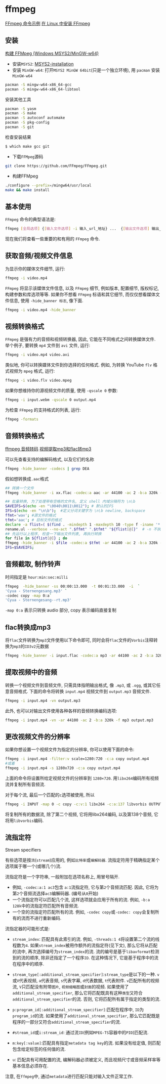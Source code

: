 # ffmpeg

[ FFmpeg 命令示例](https://zhuanlan.zhihu.com/p/67878761)
[在 Linux 中安装 FFmpeg](https://ostechnix.com/install-ffmpeg-linux/)

## 安装

[构建 FFMpeg (Windows MSYS2/MinGW-w64)](https://blog.csdn.net/luansxx/article/details/89632916)

+ 安装`MSYS2`: [MSYS2-installation](https://github.com/msys2/msys2/wiki/MSYS2-installation)
+ 安装 `MinGW-w64`: 打开`MSYS2 MinGW 64bit`(只是一个独立环境), 用  `pacman` 安装 `MinGW-w64`

```bash
pacman -S mingw-w64-x86_64-gcc
pacman -S mingw-w64-x86_64-libtool
```

安装其他工具

```bash
pacman -S yasm
pacman -S make
pacman -S autoconf automake
pacman -S pkg-config
pacman -S git
```

检查安装结果

```bash
$ which make gcc git
```

+ 下载`FFMpeg`源码

```bash
git clone https://github.com/FFmpeg/FFmpeg.git
```

+ 构建FFMpeg

```bash
./configure --prefix=/mingw64/usr/local
make && make install
```

## 基本使用

`FFmpeg` 命令的典型语法是:

```bash
ffmpeg [全局选项] {[输入文件选项] -i 输入_url_地址} ...  {[输出文件选项] 输出_url_地址} ...
```

现在我们将查看一些重要的和有用的 `FFmpeg` 命令.

## 获取音频/视频文件信息

为显示你的媒体文件细节, 运行:

```bash
ffmpeg -i video.mp4
```

`FFmpeg` 将显示该媒体文件信息, 以及 `FFmpeg` 细节, 例如版本, 配置细节, 版权标记, 构建参数和库选项等等.
如果你不想看 `FFmpeg` 标语和其它细节, 而仅仅想看媒体文件信息, 使用 `-hide_banner 标志`, 像下面.

```bash
ffmpeg -i video.mp4 -hide_banner
```

## 视频转换格式

`FFmpeg` 是强有力的音频和视频转换器, 因此, 它能在不同格式之间转换媒体文件. 举个例子, 要转换 `mp4` 文件到 `avi` 文件, 运行:

```bash
ffmpeg -i video.mp4 video.avi
```

类似地, 你可以转换媒体文件到你选择的任何格式. 例如, 为转换 YouTube `flv` 格式视频为 `mpeg` 格式, 运行:

```bash
ffmpeg -i video.flv video.mpeg
```

如果你想维持你的源视频文件的质量, 使用 `-qscale 0` 参数:

```bash
ffmpeg -i input.webm -qscale 0 output.mp4
```

为检查 `FFmpeg` 的支持格式的列表, 运行:

```bash
ffmpeg -formats
```

## 音频转换格式

[ffmpeg 音频转码](https://www.cnblogs.com/tangchun/p/9013622.html)
[视频提取mp3和flac转mp3](https://www.cnblogs.com/dylanchu/p/14531207.html)

可以先查看支持的编解码格式, 以及它们的名称

```bash
ffmpeg -hide_banner -codecs | grep DEA
```

假如想转换成`.aac`格式

```bash
## 转换一个文件
ffmpeg -hide_banner -i xx.flac -codec:a aac -ar 44100 -ac 2 -b:a 320k -map_metadata 0 -id3v2_version 3 xx.aac

## 批量转换, 为了处理带有空格的文件名, 定义 shell 内域分隔符为 \n\b
SAVEIFS=$(echo -en "\0040\0011\0012"); # 默认的IFS
IFS=$(echo -en "\n\b");  #定义分词关键字为 \n\b newline, backspace
ffmt='wav'; #源文件的格式
tfmt='aac'; # 目标文件的格式
declare -a flist=( $(find . -mindepth 1 -maxdepth 10 -type f -iname '*.'"$ffmt" ) )
rename.ul --verbose --no-act ".$ffmt" ".$tfmt" "${flist[@]}"  # -n 不执行操作, 只打印更改
## 先运行以上程序, 检查一下输出文件列表, 再执行转换
for file in ${flist[@]} ; do
ffmpeg -hide_banner -i $file -codec:a $tfmt -ar 44100 -ac 2 -b:a 320k -map_metadata 0 -id3v2_version 3  ${file/%".$ffmt"/".$tfmt"}; done
IFS=$SAVEIFS;
```

## 音频截取, 制作铃声

时间指定是 `hour:min:sec:milli`

```bash
ffmpeg  -hide_banner -ss 00:00:13.000  -t 00:01:33.000  -i  `
'Cyua - Sternengesang.mp3' `
-codec copy -map 0:a`
'Cyua - Sternengesang--rt.mp3'
```

`-map 0:a` 表示只转换 audio 部分, copy 表示编码直接复制

## flac转换成mp3

将`flac`文件转换为`mp3`文件使用以下命令即可,
同时会将`flac`文件的`Vorbis`注释转换为`mp3`的`ID3v2`元数据

```bash
ffmpeg -hide_banner -i input.flac -codec:a mp3 -ar 44100 -ac 2 -b:a 320k -map_metadata 0 -id3v2_version 3 output.mp3
```

## 提取视频中的音频

转换一个视频文件到音频文件, 只需具体指明输出格式, 像 `.mp3`, 或 `.ogg`, 或其它任意音频格式.
下面的命令将转换 `input.mp4` 视频文件到 `output.mp3` 音频文件.

```bash
ffmpeg -i input.mp4 -vn output.mp3
```

此外, 也可以对输出文件使用各种各样的音频转换编码选项:

```bash
ffmpeg -i input.mp4 -vn -ar 44100 -ac 2 -b:a 320k -f mp3 output.mp3
```

## 更改视频文件的分辨率

如果你想设置一个视频文件为指定的分辨率, 你可以使用下面的命令:

```bash
ffmpeg -i input.mp4 -filter:v scale=1280:720 -c:a copy output.mp4
#或着
ffmpeg -i input.mp4 -s 1280x720 -c:a copy output.mp4
```

上面的命令将设置所给定视频文件的分辨率到 `1280×720`. 用`libx264`编码所有视频流并复制所有音频流.

对于每个流, 最后一个匹配的`c`选项被使用, 所以

```bash
ffmpeg -i INPUT -map 0 -c copy -c:v:1 libx264 -c:a:137 libvorbis OUTPUT
```

将复制所有的数据流, 除了第二个视频, 它将用libx264编码, 以及第138个音频, 它将用`libvorbis`编码.

## 流指定符

Stream specifiers

有些选项是按`流`(`stream`)应用的, 例如`比特率`或`编解码器`. 流指定符用于精确指定某个选项属于哪一个(或哪几个)流.

流指定符是一个字符串, 一般附加在选项名称上, 用冒号隔开.

+ 例如, `-codec:a:1 ac3`包含 `a:1`流指定符, 它与第`2`个音频流匹配. 因此, 它将为第`2`个音频流选择`ac3`编解码器. (编号从`0`开始)
+ 一个流指定符可以匹配几个流, 这样选项就会应用于所有的流. 例如, `-b:a 128k`中的流指定符匹配所有音频流.
+ 一个空的流指定符匹配所有的流. 例如, `-codec copy`或`-codec: copy`会复制所有的流而不进行重新编码.

流指定器的可能形式是:

+ `stream_index`: 匹配具有此索引的流. 例如, `-threads:1 4`将设置第二个流的线程数为`4`.
如果`stream_index`被用作额外的流指定符(见下文), 那么它将从匹配的流中, 再次选择编号为`stream_index`的流.
流的编号是基于`libavformat`检测到的流的顺序, 除非还指定了一个程序`ID`. 在这种情况下, 它是基于程序中的流在程序中的顺序.

+ `stream_type[:additional_stream_specifier]`:`stream_type`是以下的一种.
`v`或`V`代表视频, `a`代表音频, `s`代表字幕, `d`代表数据, `t`代表附件. `v`匹配所有的视频流, `V`只匹配没有附带`图片`, `视频缩略图`或`封面`的视频.
如果使用了`additional_stream_specifier`, 那么它将匹配既具有这种`类型`又符合`additional_stream_specifier`的流.
否则, 它将匹配所有属于指定的类型的流.

+ `p:program_id[:additional_stream_specifier]`:匹配在程序中, `ID`为`program_id`的流.
如果使用了`additional_stream_specifier`, 那么它匹配既是程序的一部分又符合`additional_stream_specifier`的流.

+ `#stream_id`或`i:stream_id`: 通过流`ID`(例如`MPEG-TS`容器中的`PID`)匹配流.

+ `m:key[:value]`:匹配具有指定`metadata tag key`的流. 如果没有给定值, 则匹配包含给定标签的任何值的流.
+ `u`: 匹配具有可用配置的流, 编解码器必须被定义, 而且视频尺寸或音频采样率等基本信息必须存在.

注意, 在`ffmpeg`中, 通过`metadata`进行匹配只能对输入文件正常工作.
